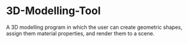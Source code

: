 # 3D-Modelling-Tool
A 3D modelling program in which the user can create geometric shapes, assign them material properties, and render them to a scene.

